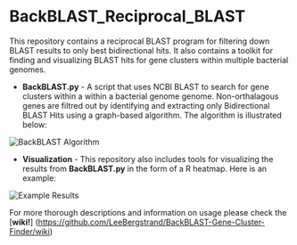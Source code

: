 BackBLAST_Reciprocal_BLAST
==========================

This repository contains a reciprocal BLAST program for filtering down BLAST results to only best bidirectional hits. It also contains a toolkit for finding and visualizing BLAST hits for gene clusters within multiple bacterial genomes.

- **BackBLAST.py** - A script that uses NCBI BLAST to search for gene clusters within a within a bacterial genome genome. Non-orthalagous genes are filtred out by identifying and extracting only Bidirectional BLAST Hits using a graph-based algorithm. The algorithm is illustrated below:

![BackBLAST Algorithm](https://raw.githubusercontent.com/LeeBergstrand/BackBLAST-Gene-Cluster-Finder/master/Media/BackBLAST-Algorithm.gif)

- **Visualization** - This repository also includes tools for visualizing the results from **BackBLAST.py** in the form of a R heatmap. Here is an example:

![Example Results](https://raw.githubusercontent.com/LeeBergstrand/BackBLAST-Gene-Cluster-Finder/master/Media/ExampleResults.jpeg)

For more thorough descriptions and information on usage please check the [**wiki!**] (https://github.com/LeeBergstrand/BackBLAST-Gene-Cluster-Finder/wiki)
